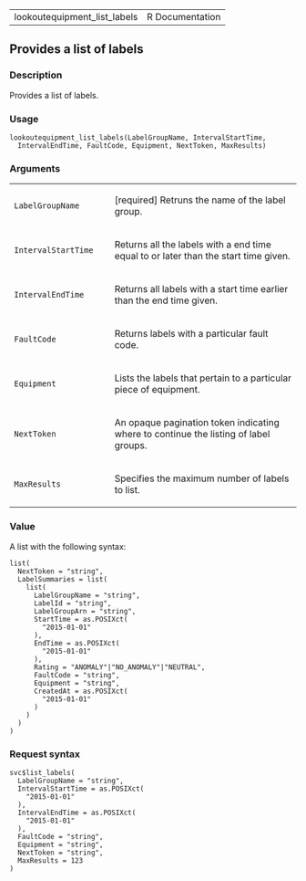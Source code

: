 <table style="width: 100%;">
<tbody>
<tr class="odd">
<td>lookoutequipment_list_labels</td>
<td style="text-align: right;">R Documentation</td>
</tr>
</tbody>
</table>

## Provides a list of labels

### Description

Provides a list of labels.

### Usage

    lookoutequipment_list_labels(LabelGroupName, IntervalStartTime,
      IntervalEndTime, FaultCode, Equipment, NextToken, MaxResults)

### Arguments

<table>
<colgroup>
<col style="width: 35%" />
<col style="width: 65%" />
</colgroup>
<tbody>
<tr class="odd">
<td><code
id="lookoutequipment_list_labels_:_LabelGroupName">LabelGroupName</code></td>
<td><p>[required] Retruns the name of the label group.</p></td>
</tr>
<tr class="even">
<td><code
id="lookoutequipment_list_labels_:_IntervalStartTime">IntervalStartTime</code></td>
<td><p>Returns all the labels with a end time equal to or later than the
start time given.</p></td>
</tr>
<tr class="odd">
<td><code
id="lookoutequipment_list_labels_:_IntervalEndTime">IntervalEndTime</code></td>
<td><p>Returns all labels with a start time earlier than the end time
given.</p></td>
</tr>
<tr class="even">
<td><code
id="lookoutequipment_list_labels_:_FaultCode">FaultCode</code></td>
<td><p>Returns labels with a particular fault code.</p></td>
</tr>
<tr class="odd">
<td><code
id="lookoutequipment_list_labels_:_Equipment">Equipment</code></td>
<td><p>Lists the labels that pertain to a particular piece of
equipment.</p></td>
</tr>
<tr class="even">
<td><code
id="lookoutequipment_list_labels_:_NextToken">NextToken</code></td>
<td><p>An opaque pagination token indicating where to continue the
listing of label groups.</p></td>
</tr>
<tr class="odd">
<td><code
id="lookoutequipment_list_labels_:_MaxResults">MaxResults</code></td>
<td><p>Specifies the maximum number of labels to list.</p></td>
</tr>
</tbody>
</table>

### Value

A list with the following syntax:

    list(
      NextToken = "string",
      LabelSummaries = list(
        list(
          LabelGroupName = "string",
          LabelId = "string",
          LabelGroupArn = "string",
          StartTime = as.POSIXct(
            "2015-01-01"
          ),
          EndTime = as.POSIXct(
            "2015-01-01"
          ),
          Rating = "ANOMALY"|"NO_ANOMALY"|"NEUTRAL",
          FaultCode = "string",
          Equipment = "string",
          CreatedAt = as.POSIXct(
            "2015-01-01"
          )
        )
      )
    )

### Request syntax

    svc$list_labels(
      LabelGroupName = "string",
      IntervalStartTime = as.POSIXct(
        "2015-01-01"
      ),
      IntervalEndTime = as.POSIXct(
        "2015-01-01"
      ),
      FaultCode = "string",
      Equipment = "string",
      NextToken = "string",
      MaxResults = 123
    )

